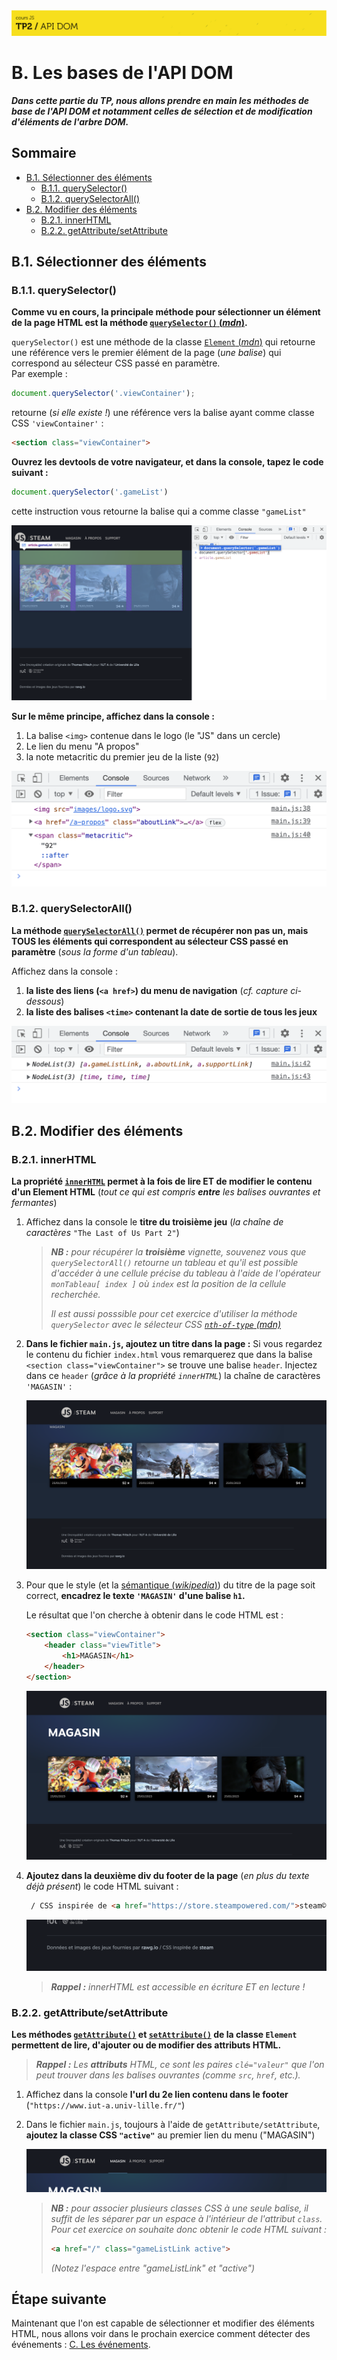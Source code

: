 <img src="images/readme/header-small.jpg" >

# B. Les bases de l'API DOM <!-- omit in toc -->

_**Dans cette partie du TP, nous allons prendre en main les méthodes de base de l'API DOM et notamment celles de sélection et de modification d'éléments de l'arbre DOM.**_

## Sommaire <!-- omit in toc -->
- [B.1. Sélectionner des éléments](#b1-sélectionner-des-éléments)
	- [B.1.1. querySelector()](#b11-queryselector)
	- [B.1.2. querySelectorAll()](#b12-queryselectorall)
- [B.2. Modifier des éléments](#b2-modifier-des-éléments)
	- [B.2.1. innerHTML](#b21-innerhtml)
	- [B.2.2. getAttribute/setAttribute](#b22-getattributesetattribute)


## B.1. Sélectionner des éléments

### B.1.1. querySelector()
**Comme vu en cours, la principale méthode pour sélectionner un élément de la page HTML est la méthode [`querySelector()` (_mdn_)](https://developer.mozilla.org/fr/docs/Web/API/Document/querySelector).**

`querySelector()` est une méthode de la classe [`Element` (_mdn_)](https://developer.mozilla.org/en-US/docs/Web/API/element) qui retourne une référence vers le premier élément de la page (_une balise_) qui correspond au sélecteur CSS passé en paramètre. \
Par exemple :
```js
document.querySelector('.viewContainer');
```
retourne (_si elle existe !_) une référence vers la balise ayant comme classe CSS `'viewContainer'` :
```html
<section class="viewContainer">
```

**Ouvrez les devtools de votre navigateur, et dans la console, tapez le code suivant :**
```js
document.querySelector('.gameList')
```
cette instruction vous retourne la balise qui a comme classe `"gameList"`

<img src="images/readme/querySelector-gameList.png" >

**Sur le même principe, affichez dans la console :**
1. La balise `<img>` contenue dans le logo (le "JS" dans un cercle)
2. Le lien du menu "A propos"
3. la note metacritic du premier jeu de la liste (`92`)

<img src="images/readme/queryselector-console.png">

### B.1.2. querySelectorAll()
**La méthode [`querySelectorAll()`](https://developer.mozilla.org/fr/docs/Web/API/Document/querySelectorAll) permet de récupérer non pas un, mais TOUS les éléments qui correspondent au sélecteur CSS passé en paramètre** (_sous la forme d'un tableau_).

Affichez dans la console :
1. **la liste des liens (`<a href>`) du menu de navigation** (_cf. capture ci-dessous_)
2. **la liste des balises `<time>` contenant la date de sortie de tous les jeux**

<img src="images/readme/queryselectorall-console.png">

## B.2. Modifier des éléments
### B.2.1. innerHTML
**La propriété [`innerHTML`](https://developer.mozilla.org/fr/docs/Web/API/Element/innertHTML) permet à la fois de lire ET de modifier le contenu d'un Element HTML** (_tout ce qui est compris **entre** les balises ouvrantes et fermantes_)

1. Affichez dans la console le **titre du troisième jeu** (_la chaîne de caractères_ `"The Last of Us Part 2"`)

	> _**NB :** pour récupérer la **troisième** vignette, souvenez vous que `querySelectorAll()` retourne un tableau et qu'il est possible d'accéder à une cellule précise du tableau à l'aide de l'opérateur `monTableau[ index ]` où `index` est la position de la cellule recherchée._
	>
	> _Il est aussi posssible pour cet exercice d'utiliser la méthode `querySelector` avec le sélecteur CSS [`nth-of-type` (mdn)](https://developer.mozilla.org/fr/docs/Web/CSS/:nth-of-type)_

2. **Dans le fichier `main.js`, ajoutez un titre dans la page :** Si vous regardez le contenu du fichier `index.html` vous remarquerez que dans la balise `<section class="viewContainer">` se trouve une balise `header`. Injectez dans ce `header` (_grâce à la propriété `innerHTML`_) la chaîne de caractères `'MAGASIN'` :

	<img src="images/readme/innerhtml-header.png">

3. Pour que le style (et la [sémantique (_wikipedia_)](https://fr.wikipedia.org/wiki/HTML_s%C3%A9mantique)) du titre de la page soit correct, **encadrez le texte `'MAGASIN'` d'une balise `h1`.**

	Le résultat que l'on cherche à obtenir dans le code HTML est :

	```html
	<section class="viewContainer">
		<header class="viewTitle">
			<h1>MAGASIN</h1>
		</header>
	</section>
	```

	<img src="images/readme/innerhtml-header-h1.png">

4. **Ajoutez dans la deuxième div du footer de la page** (_en plus du texte déjà présent_) le code HTML suivant :
	```html
	 / CSS inspirée de <a href="https://store.steampowered.com/">steam©</a>
	```

	<img src="images/readme/innerhtml-footer.png" />

	> _**Rappel :** innerHTML est accessible en écriture ET en lecture !_

### B.2.2. getAttribute/setAttribute
**Les méthodes [`getAttribute()`](https://developer.mozilla.org/fr/docs/Web/API/Element/getAttribute) et [`setAttribute()`](https://developer.mozilla.org/fr/docs/Web/API/Element/setAttribute) de la classe `Element` permettent de lire, d'ajouter ou de modifier des attributs HTML.**

> _**Rappel :** Les **attributs** HTML, ce sont les paires `clé="valeur"` que l'on peut trouver dans les balises ouvrantes (comme `src`, `href`, etc.)._

1. Affichez dans la console **l'url du 2e lien contenu dans le footer** (`"https://www.iut-a.univ-lille.fr/"`)
2. Dans le fichier `main.js`, toujours à l'aide de `getAttribute/setAttribute`, **ajoutez la classe CSS `"active"`** au premier lien du menu ("MAGASIN")

	<img src="images/readme/setattribute.png">

	> _**NB :** pour associer plusieurs classes CSS à une seule balise, il suffit de les séparer par un espace à l'intérieur de l'attribut `class`. Pour cet exercice on souhaite donc obtenir le code HTML suivant :_
	> ```html
	> <a href="/" class="gameListLink active">
	> ```
	> _(Notez l'espace entre "gameListLink" et "active")_


## Étape suivante <!-- omit in toc -->
Maintenant que l'on est capable de sélectionner et modifier des éléments HTML, nous allons voir dans le prochain exercice comment détecter des événements : [C. Les événements](./C-evenements.md).